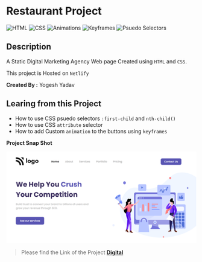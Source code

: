 # Restaurant Project

![HTML](https://img.shields.io/badge/-HTML-red)
![CSS](https://img.shields.io/badge/-CSS-brightgreen)
![Animations](https://img.shields.io/badge/-Animations-orange)
![Keyframes](https://img.shields.io/badge/-Keyframes-blue)
![Psuedo Selectors](https://img.shields.io/badge/-Psuedo%20Selectors-gray)

## Description

A Static Digital Marketing Agency Web page Created using `HTML` and `CSS`.

This project is Hosted on `Netlify`

**Created By :** Yogesh Yadav

## Learing from this Project

- How to use CSS psuedo selectors `:first-child` and `nth-child()`
- How to use CSS `attribute` selector
- How to add Custom `animation` to the buttons using `keyframes`

__Project Snap Shot__

![img](Snap.png)

> Please find the Link of the Project
[__Digital__](https://illustrious-starlight-c2f9fe.netlify.app/)

